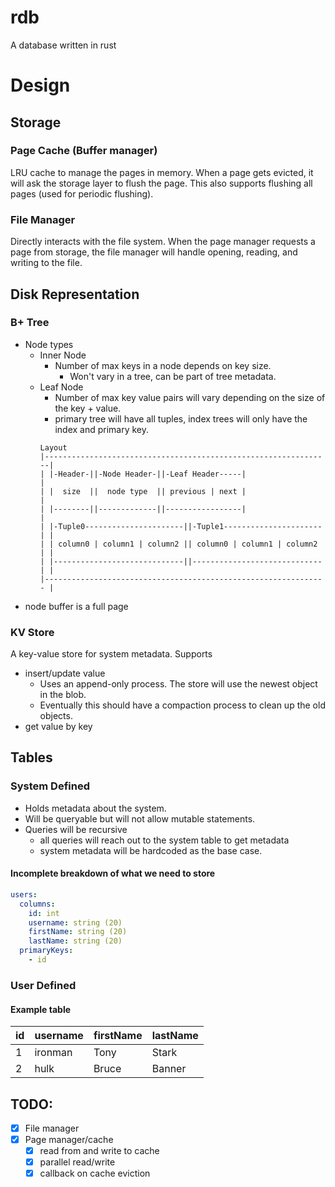 # rdb
A database written in rust

# Design

## Storage
### Page Cache (Buffer manager)
LRU cache to manage the pages in memory. When a page gets evicted, it will ask the storage layer to flush the page.
This also supports flushing all pages (used for periodic flushing).

### File Manager
Directly interacts with the file system. When the page manager requests a page from storage, the file manager will
handle opening, reading, and writing to the file.

## Disk Representation
### B+ Tree
- Node types 
  - Inner Node
    - Number of max keys in a node depends on key size.
      - Won't vary in a tree, can be part of tree metadata.
  - Leaf Node
    - Number of max key value pairs will vary depending on the size of the key + value.
    - primary tree will have all tuples, index trees will only have the index and primary key.
    ```
    Layout
    |----------------------------------------------------------------|
    | |-Header-||-Node Header-||-Leaf Header-----|                   |
    | |  size  ||  node type  || previous | next |                   |
    | |--------||-------------||-----------------|                   |
    | |-Tuple0----------------------||-Tuple1----------------------| |
    | | column0 | column1 | column2 || column0 | column1 | column2 | |
    | |-----------------------------||-----------------------------| |
    |--------------------------------------------------------------- |
    ```
- node buffer is a full page

### KV Store
A key-value store for system metadata. Supports
- insert/update value
  - Uses an append-only process. The store will use the newest object in the blob.
  - Eventually this should have a compaction process to clean up the old objects.
- get value by key

## Tables
### System Defined
- Holds metadata about the system.
- Will be queryable but will not allow mutable statements.
- Queries will be recursive
  - all queries will reach out to the system table to get metadata
  - system metadata will be hardcoded as the base case.

#### Incomplete breakdown of what we need to store
```yaml
users:
  columns:
    id: int
    username: string (20)
    firstName: string (20)
    lastName: string (20)
  primaryKeys:
    - id
```
### User Defined
#### Example table
| id | username | firstName | lastName |
| - | - | - | - |
| 1 | ironman | Tony | Stark |
| 2 | hulk | Bruce | Banner |

## TODO:
- [x] File manager
- [x] Page manager/cache
  - [x] read from and write to cache
  - [x] parallel read/write
  - [x] callback on cache eviction